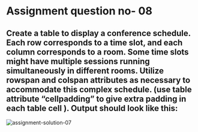# Assignment question no- 08

## Create a table to display a conference schedule. Each row corresponds to a time slot, and each column corresponds to a room. Some time slots might have multiple sessions running simultaneously in different rooms. Utilize rowspan and colspan attributes as necessary to accommodate this complex schedule. (use table attribute “cellpadding” to give extra padding in each table cell ). Output should look like this:

![assignment-solution-07](https://drive.google.com/uc?export=view&id=1Bh2UUb_Lfs9yemMOPNE7AZuMijRQCY6G)
